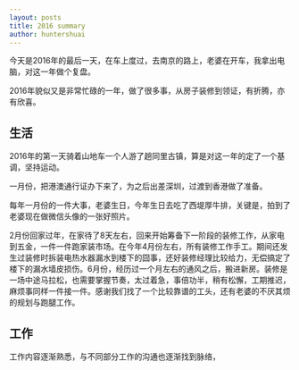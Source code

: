 ```yaml
---
layout: posts
title: 2016 summary
author: huntershuai
---
```


今天是2016年的最后一天，在车上度过，去南京的路上，老婆在开车，我拿出电脑，对这一年做个复盘。

2016年貌似又是非常忙碌的一年，做了很多事，从房子装修到领证，有折腾，亦有欣喜。

## 生活
2016年的第一天骑着山地车一个人游了趟同里古镇，算是对这一年的定了一个基调，坚持运动。

一月份，把港澳通行证办下来了，为之后出差深圳，过渡到香港做了准备。

每年一月份的一件大事，老婆生日，今年生日去吃了西堤厚牛排，关键是，拍到了老婆现在做微信头像的一张好照片。

2月份回家过年，在家待了8天左右，回来开始筹备下一阶段的装修工作，从家电到五金，一件一件跑家装市场。在今年4月份左右，所有装修工作手工。期间还发生过装修时拆装电热水器漏水到楼下的囧事，还好装修经理比较给力，无偿搞定了楼下的漏水墙皮损伤。6月份，经历过一个月左右的通风之后，搬进新房。装修是一场中途马拉松，也需要掌握节奏，太过着急，事倍功半，稍有松懈，工期推迟，麻烦事同样一件接一件。感谢我们找了一个比较靠谱的工头，还有老婆的不厌其烦的规划与跑腿工作。


## 工作
工作内容逐渐熟悉，与不同部分工作的沟通也逐渐找到脉络，




